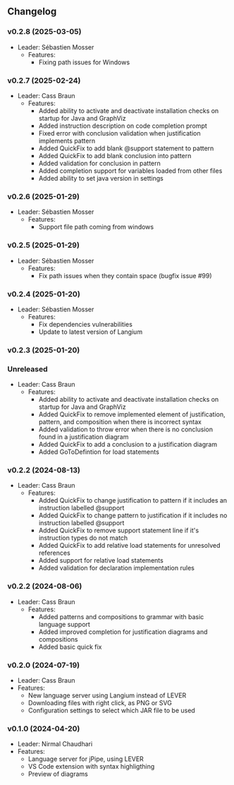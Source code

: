 ## Changelog

### v0.2.8 (2025-03-05)
- Leader: Sébastien Mosser
  - Features:
    - Fixing path issues for Windows

### v0.2.7 (2025-02-24)
- Leader: Cass Braun
  - Features:
    - Added ability to activate and deactivate installation checks on startup for Java and GraphViz
    - Added instruction description on code completion prompt
    - Fixed error with conclusion validation when justification implements pattern
    - Added QuickFix to add blank @support statement to pattern
    - Added QuickFix to add blank conclusion into pattern
    - Added validation for conclusion in pattern
    - Added completion support for variables loaded from other files
    - Added ability to set java version in settings

### v0.2.6 (2025-01-29)
- Leader: Sébastien Mosser
  - Features:
    - Support file path coming from windows

### v0.2.5 (2025-01-29)
- Leader: Sébastien Mosser
  - Features:
    - Fix path issues when they contain space (bugfix issue #99)

### v0.2.4 (2025-01-20)
- Leader: Sébastien Mosser
  - Features:
    - Fix dependencies vulnerabilities
    - Update to latest version of Langium

### v0.2.3 (2025-01-20)

 
### Unreleased
- Leader: Cass Braun
  - Features:
    - Added ability to activate and deactivate installation checks on startup for Java and GraphViz
    - Added QuickFix to remove implemented element of justification, pattern, and composition when there is incorrect syntax
    - Added validation to throw error when there is no conclusion found in a justification diagram
    - Added QuickFix to add a conclusion to a justification diagram
    - Added GoToDefintion for load statements
 
### v0.2.2 (2024-08-13)
- Leader: Cass Braun
  - Features:
    - Added QuickFix to change justification to pattern if it includes an instruction labelled @support
    - Added QuickFix to change pattern to justification if it includes no instruction labelled @support
    - Added QuickFix to remove support statement line if it's instruction types do not match
    - Added QuickFix to add relative load statements for unresolved references
    - Added support for relative load statements
    - Added validation for declaration implementation rules

### v0.2.2 (2024-08-06)
- Leader: Cass Braun
  - Features:
    - Added patterns and compositions to grammar with basic language support
    - Added improved completion for justification diagrams and compositions
    - Added basic quick fix

### v0.2.0 (2024-07-19)

  - Leader: Cass Braun
  - Features:
    - New language server using Langium instead of LEVER
    - Downloading files with right click, as PNG or SVG
    - Configuration settings to select which JAR file to be used


### v0.1.0 (2024-04-20)

  - Leader: Nirmal Chaudhari
  - Features:
    - Language server for jPipe, using LEVER
    - VS Code extension with syntax highligthing
    - Preview of diagrams
